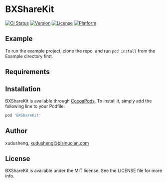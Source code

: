 # BXShareKit

[![CI Status](https://img.shields.io/travis/xudusheng/BXShareKit.svg?style=flat)](https://travis-ci.org/xudusheng/BXShareKit)
[![Version](https://img.shields.io/cocoapods/v/BXShareKit.svg?style=flat)](https://cocoapods.org/pods/BXShareKit)
[![License](https://img.shields.io/cocoapods/l/BXShareKit.svg?style=flat)](https://cocoapods.org/pods/BXShareKit)
[![Platform](https://img.shields.io/cocoapods/p/BXShareKit.svg?style=flat)](https://cocoapods.org/pods/BXShareKit)

## Example

To run the example project, clone the repo, and run `pod install` from the Example directory first.

## Requirements

## Installation

BXShareKit is available through [CocoaPods](https://cocoapods.org). To install
it, simply add the following line to your Podfile:

```ruby
pod 'BXShareKit'
```

## Author

xudusheng, xudusheng@bisinuolan.com

## License

BXShareKit is available under the MIT license. See the LICENSE file for more info.
